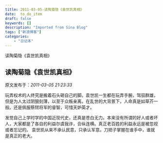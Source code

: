 ```yaml
---
title: 2011-03-05-读陶菊隐《袁世凯真相》
date:  to_do_item
draft: false
keywords: []
description: "Imported from Sina Blog"
tags: ["新浪博客"]
categories: 
    - "日记本"
---
```

读陶菊隐《袁世凯真相》
## 读陶菊隐《袁世凯真相》

 原文发布于：*2011-03-05 21:23:33*

 
玩弄权术的人终究是搬着石头砸自己的脚。袁世凯一生都在玩弄手腕，驾驭群雄，但是为人太过阴狠刻薄，以至于众叛亲离。在乱世的大背景下，人命真是如草芥一般。还是佩服蔡锷将军的睿智，可惜天妒英才。

 

发觉自己上学时学的中国近现代史，还真是苍白无力。本来没有所谓的好人或者坏人，大家都是了各自的利益尔虞我诈，合纵连横。真正老百姓的利益永远是被忽视或者忘记的。
袁世凯从来不承认民意，只承认军意。刀把子掌握在谁手中，谁就是真正的老大。



